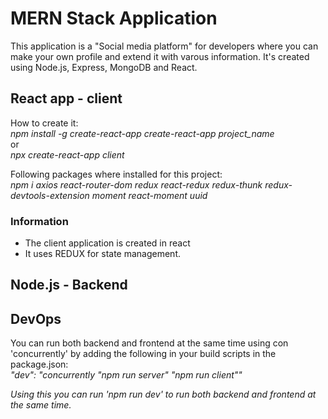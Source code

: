 # MERN Stack Application

This application is a "Social media platform" for developers where you can make your own profile and extend it with varous information. It's created using Node.js, Express, MongoDB and React. 

## React app - client

How to create it: <br>
<i>npm install -g create-react-app</i>
<i>create-react-app project_name</i> <br>
or <br>
<i>npx create-react-app client </i>

Following packages where installed for this project: <br>
<i>npm i axios react-router-dom redux react-redux redux-thunk redux-devtools-extension moment react-moment uuid</i>

### Information
- The client application is created in react
- It uses REDUX for state management.

## Node.js - Backend

## DevOps

You can run both backend and frontend at the same time using con 'concurrently' by adding the following in your build scripts in the package.json: <br>
<i> "dev": "concurrently \"npm run server\" \"npm run client\"" <i> <br>

Using this you can run 'npm run dev' to run both backend and frontend at the same time. <br>